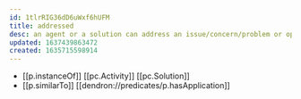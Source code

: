 ```yaml
---
id: 1tlrRIG36dD6uWxf6hUFM
title: addressed
desc: an agent or a solution can address an issue/concern/problem or opportunity
updated: 1637439863472
created: 1635715598914
---
```




- [[p.instanceOf]] [[pc.Activity]] [[pc.Solution]]
- [[p.similarTo]] [[dendron://predicates/p.hasApplication]]
